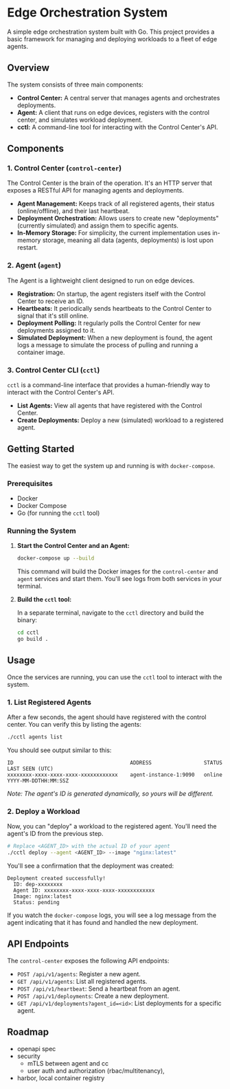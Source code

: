 # Edge Orchestration System

A simple edge orchestration system built with Go. This project provides a basic framework for managing and deploying workloads to a fleet of edge agents.

## Overview

The system consists of three main components:
-   **Control Center:** A central server that manages agents and orchestrates deployments.
-   **Agent:** A client that runs on edge devices, registers with the control center, and simulates workload deployment.
-   **cctl:** A command-line tool for interacting with the Control Center's API.

## Components

### 1. Control Center (`control-center`)

The Control Center is the brain of the operation. It's an HTTP server that exposes a RESTful API for managing agents and deployments.

-   **Agent Management:** Keeps track of all registered agents, their status (online/offline), and their last heartbeat.
-   **Deployment Orchestration:** Allows users to create new "deployments" (currently simulated) and assign them to specific agents.
-   **In-Memory Storage:** For simplicity, the current implementation uses in-memory storage, meaning all data (agents, deployments) is lost upon restart.

### 2. Agent (`agent`)

The Agent is a lightweight client designed to run on edge devices.

-   **Registration:** On startup, the agent registers itself with the Control Center to receive an ID.
-   **Heartbeats:** It periodically sends heartbeats to the Control Center to signal that it's still online.
-   **Deployment Polling:** It regularly polls the Control Center for new deployments assigned to it.
-   **Simulated Deployment:** When a new deployment is found, the agent logs a message to simulate the process of pulling and running a container image.

### 3. Control Center CLI (`cctl`)

`cctl` is a command-line interface that provides a human-friendly way to interact with the Control Center's API.

-   **List Agents:** View all agents that have registered with the Control Center.
-   **Create Deployments:** Deploy a new (simulated) workload to a registered agent.

## Getting Started

The easiest way to get the system up and running is with `docker-compose`.

### Prerequisites

-   Docker
-   Docker Compose
-   Go (for running the `cctl` tool)

### Running the System

1.  **Start the Control Center and an Agent:**

    ```bash
    docker-compose up --build
    ```

    This command will build the Docker images for the `control-center` and `agent` services and start them. You'll see logs from both services in your terminal.

2.  **Build the `cctl` tool:**

    In a separate terminal, navigate to the `cctl` directory and build the binary:

    ```bash
    cd cctl
    go build .
    ```

## Usage

Once the services are running, you can use the `cctl` tool to interact with the system.

### 1. List Registered Agents

After a few seconds, the agent should have registered with the control center. You can verify this by listing the agents:

```bash
./cctl agents list
```

You should see output similar to this:

```
ID                                      ADDRESS                 STATUS    LAST SEEN (UTC)
xxxxxxxx-xxxx-xxxx-xxxx-xxxxxxxxxxxx    agent-instance-1:9090   online    YYYY-MM-DDTHH:MM:SSZ
```

*Note: The agent's ID is generated dynamically, so yours will be different.*

### 2. Deploy a Workload

Now, you can "deploy" a workload to the registered agent. You'll need the agent's ID from the previous step.

```bash
# Replace <AGENT_ID> with the actual ID of your agent
./cctl deploy --agent <AGENT_ID> --image "nginx:latest"
```

You'll see a confirmation that the deployment was created:

```
Deployment created successfully!
  ID: dep-xxxxxxxx
  Agent ID: xxxxxxxx-xxxx-xxxx-xxxx-xxxxxxxxxxxx
  Image: nginx:latest
  Status: pending
```

If you watch the `docker-compose` logs, you will see a log message from the agent indicating that it has found and handled the new deployment.

## API Endpoints

The `control-center` exposes the following API endpoints:

-   `POST /api/v1/agents`: Register a new agent.
-   `GET /api/v1/agents`: List all registered agents.
-   `POST /api/v1/heartbeat`: Send a heartbeat from an agent.
-   `POST /api/v1/deployments`: Create a new deployment.
-   `GET /api/v1/deployments?agent_id=<id>`: List deployments for a specific agent.

## Roadmap
- openapi spec
- security
    - mTLS between agent and cc
    - user auth and authorization (rbac/multitenancy), 
- harbor, local container registry
